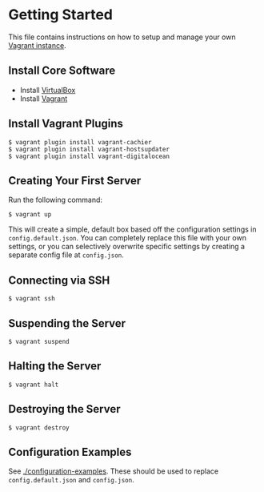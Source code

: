 # Getting Started

This file contains instructions on how to setup and manage your own [Vagrant instance](http://vagrantup.com).

## Install Core Software

* Install [VirtualBox](https://www.virtualbox.org/wiki/Downloads)
* Install [Vagrant](http://downloads.vagrantup.com/)

## Install Vagrant Plugins

```
$ vagrant plugin install vagrant-cachier
$ vagrant plugin install vagrant-hostsupdater
$ vagrant plugin install vagrant-digitalocean
```

## Creating Your First Server

Run the following command:

```
$ vagrant up
```

This will create a simple, default box based off the configuration settings in `config.default.json`. You can completely replace this file with your own settings, or you can selectively overwrite specific settings by creating a separate config file at `config.json`.

## Connecting via SSH

```
$ vagrant ssh
```

## Suspending the Server

```
$ vagrant suspend
```

## Halting the Server

```
$ vagrant halt
```

## Destroying the Server

```
$ vagrant destroy
```

## Configuration Examples

See [./configuration-examples](configuration-examples). These should be used to replace `config.default.json` and `config.json`.